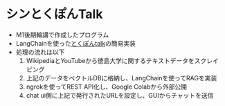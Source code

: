 # シンとくぽんTalk
- M1後期輪講で作成したプログラム
- LangChainを使った[とくぽんtalk](https://taiwa.honbu.tokushima-u.ac.jp/taiwa/ui/)の簡易実装
- 処理の流れは以下
  1. WikipediaとYouTubeから徳島大学に関するテキストデータをスクレイピング
  2. 上記のデータをベクトルDBに格納し、LangChainを使ってRAGを実装
  3. ngrokを使ってREST API化し、Google Colabから外部公開
  4. chat ui側に上記で発行されたURLを設定し、GUIからチャットを送信
